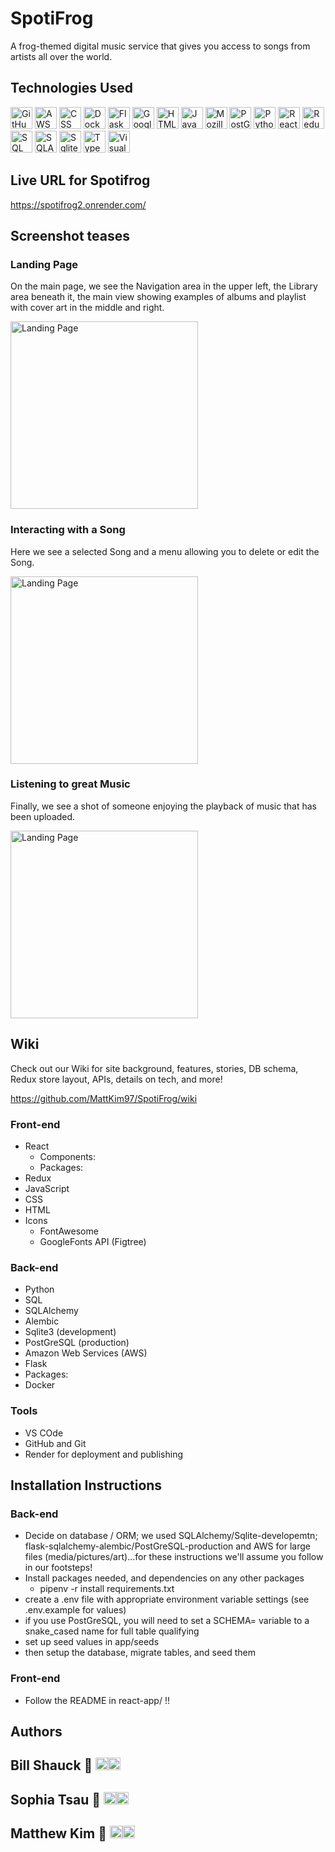 # SpotiFrog
A frog-themed digital music service that gives you access to songs from artists all over the world.

## Technologies Used

<a href="https://github.com"><img src="images/github-mark-white.png" alt="GitHub logo" style="width:35;"></a>
<a href="https://"><img src="images/AWS.png" alt="AWS logo" style="width:35;"></a>
<a href="https://"><img src="images/CSS.png" alt="CSS logo" style="width:35;"></a>
<a href="https://"><img src="images/docker.jpg" alt="Docker logo" style="width:35;"></a>
<a href="https://"><img src="images/flask.png" alt="Flask logo" style="width:35;"></a>
<a href="https://"><img src="images/googleFonts.jpg" alt="Google Fonts logo" style="width:35;"></a>
<a href="https://"><img src="images/HTML5.png" alt="HTML5 logo" style="width:35;"></a>
<a href="https://"><img src="images/JavaScript-logo.png" alt="JavaScript logo" style="width:35;"></a>
<a href="https://"><img src="images/MDN.jpg" alt="Mozilla Developer Network logo" style="width:35;"></a>
<a href="https://"><img src="images/postgresql.jpg" alt="PostGreSQL logo" style="width:35;"></a>
<a href="https://"><img src="images/Python-logo-notext.svg.png" alt="Python logo" style="width:35;"></a>
<a href="https://"><img src="images/React-icon.svg.png" alt="React logo" style="width:35;"></a>
<a href="https://"><img src="images/redux.svg" alt="Redux logo" style="width:35;"></a>
<a href="https://"><img src="images/sql.jpg" alt="SQL logo" style="width:35;"></a>
<a href="https://"><img src="images/SQLAlchemy.svg.png" alt="SQLAlchemy logo" style="width:35;"></a>
<a href="https://"><img src="images/sqlite.jpg" alt="Sqlite logo" style="width:35;"></a>
<a href="https://"><img src="images/Typescript_logo_2020.svg.png" alt="Typescript logo" style="width:35;"></a>
<a href="https://"><img src="images/Visual_Studio_Code_1.35_icon.svg.png" alt="VisualStudio Code logo" style="width:35;"></a>


## Live URL for Spotifrog
https://spotifrog2.onrender.com/

## Screenshot teases

### Landing Page

On the main page, we see the Navigation area in the upper left, the Library area beneath it, the main view showing examples of albums and playlist with cover art in the middle and right.


<img src="images/landingPage.png" alt="Landing Page" style="width:300;"/>

### Interacting with a Song

Here we see a selected Song and a menu allowing you to delete or edit the Song.

<img src="images/songInteraction.png" alt="Landing Page" style="width:300;"/>

### Listening to great Music

Finally, we see a shot of someone enjoying the playback of music that has been uploaded.

<img src="images/playingMp3OnAlbumSongsView.png" alt="Landing Page" style="width:300;"/>

## Wiki

Check out our Wiki for site background, features, stories, DB schema, Redux store layout, APIs, details on tech, and more!

https://github.com/MattKim97/SpotiFrog/wiki


### Front-end

*  React
    - Components:
    - Packages:
*  Redux
*  JavaScript
*  CSS
*  HTML
*  Icons
    - FontAwesome
    - GoogleFonts API (Figtree)

### Back-end

*  Python
*  SQL
*  SQLAlchemy
*  Alembic
*  Sqlite3 (development)
*  PostGreSQL (production)
*  Amazon Web Services (AWS)
*  Flask
*  Packages:
*  Docker

### Tools
* VS COde
* GitHub and Git
* Render for deployment and publishing

## Installation Instructions

### Back-end

* Decide on database / ORM; we used SQLAlchemy/Sqlite-developemtn; flask-sqlalchemy-alembic/PostGreSQL-production and AWS for large files (media/pictures/art)...for these instructions we'll assume you follow in our footsteps!
* Install packages needed, and dependencies on any other packages
    - pipenv -r install requirements.txt
* create a .env file with appropriate environment variable settings (see .env.example for values)
* if you use PostGreSQL, you will need to set a SCHEMA= variable to a snake_cased name for full table qualifying
* set up seed values in app/seeds
* then setup the database, migrate tables, and seed them

### Front-end

* Follow the README in react-app/ !!



## Authors

## Bill Shauck 🐸 <a href="https://github.com/bshauck"><img src="images/github-mark-white.png" alt="GitHub logo" style="width:20;"></a><a href="https://www.linkedin.com/in/william-shauck-153bb0210/"><img src="images/linkedin.webp" alt="LinkedIn logo" style="width:20;"></a>

## Sophia Tsau 🐸 <a href="https://github.com/sophiatsau"><img src="images/github-mark-white.png" alt="GitHub logo" style="width:20;"></a><a href="hhttps://www.linkedin.com/in/sophia-t-5a51637a/"><img src="images/linkedin.webp" alt="LinkedIn logo" style="width:20;"></a>


## Matthew Kim 🐸 <a href="https://github.com/MattKim97"><img src="images/github-mark-white.png" alt="GitHub logo" style="width:20;"></a><a href="https://www.linkedin.com/in/matthew-kim-9ba86a15a/"><img src="images/linkedin.webp" alt="LinkedIn logo" style="width:20;"></a>
